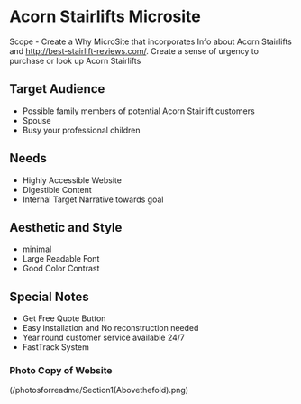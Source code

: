 # Acorn Stairlifts Microsite

Scope - Create a Why MicroSite that incorporates Info about Acorn Stairlifts and http://best-stairlift-reviews.com/. Create a sense of urgency to purchase or look up Acorn Stairlifts

## Target Audience

- Possible family members of potential Acorn Stairlift customers
- Spouse
- Busy your professional children

## Needs

- Highly Accessible Website
- Digestible Content
- Internal Target Narrative towards goal

## Aesthetic and Style

- minimal
- Large Readable Font
- Good Color Contrast

## Special Notes

- Get Free Quote Button
- Easy Installation and No reconstruction needed
- Year round customer service available 24/7
- FastTrack System

### Photo Copy of Website
(/photosforreadme/Section1(Abovethefold).png)